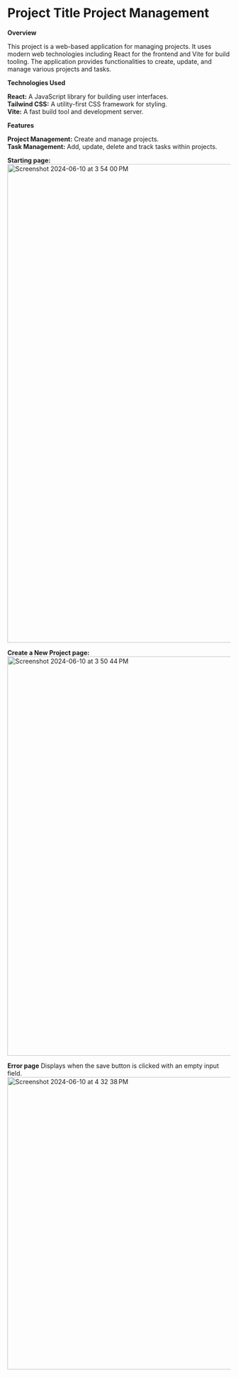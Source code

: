 
# Project Title Project Management 

**Overview**

This project is a web-based application for managing projects. It uses modern web technologies including React for the frontend and Vite for build tooling. The application provides functionalities to create, update, and manage various projects and tasks.

**Technologies Used**

**React:** A JavaScript library for building user interfaces.<br>
**Tailwind CSS:** A utility-first CSS framework for styling.<br>
**Vite:** A fast build tool and development server.<br>

**Features**

**Project Management:** Create and manage projects.<br>
**Task Management:** Add, update, delete and track tasks within projects.<br>

**Starting page:**
<img width="1080" alt="Screenshot 2024-06-10 at 3 54 00 PM" src="https://github.com/dasha12345-s/Project-Management/assets/69845155/a1c485d5-918f-4d7e-81bc-9988108ebfb6">

**Create a New Project page:**
<img width="901" alt="Screenshot 2024-06-10 at 3 50 44 PM" src="https://github.com/dasha12345-s/Project-Management/assets/69845155/c23a769c-f358-493e-b655-9307f62f2385">

**Error page**
Displays when the save button is clicked with an empty input field.
<img width="660" alt="Screenshot 2024-06-10 at 4 32 38 PM" src="https://github.com/dasha12345-s/Project-Management/assets/69845155/66215eb1-729f-4f13-82ba-49c65e4d9115">
